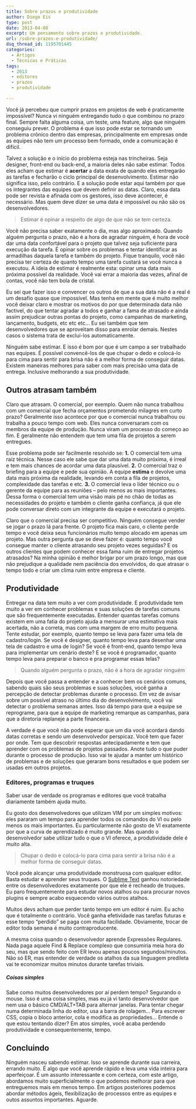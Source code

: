 ```yaml
---
title: Sobre prazos e produtividade
author: Diego Eis
type: post
date: 2013-04-08
excerpt: Um pensamento sobre prazos e produtividade.
url: /sobre-prazos-e-produtividade/
dsq_thread_id: 1195701445
categories:
  - Artigos
  - Técnicas e Práticas
tags:
  - 2013
  - editores
  - prazos
  - produtividade

---
```

Você já percebeu que cumprir prazos em projetos de web é praticamente impossível? Nunca vi ninguém entregando tudo o que combinou no prazo final. Sempre falta alguma coisa, um teste, uma feature, algo que ninguém conseguiu prever. O problema é que isso pode estar se tornando um problema crônico dentro das empresas, principalmente em empresas onde as equipes não tem um processo bem formado, onde a comunicação é difícil.

Talvez a solução e o início do problema esteja nas trincheiras. Seja designer, front-end ou back-end, a maioria deles não sabe estimar. Todos eles acham que estimar é **acertar** a data exata de quando eles entregarão as tarefas e fecharão o ciclo principal de desenvolvimento. Estimar não significa isso, pelo contrário. E a solução pode estar aqui também por que os integrantes das equipes que devem definir as datas. Claro, essa data pode ser revista e afinada com os gestores, isso deve acontecer, é necessário. Mas quem deve dizer se uma data é impossível ou não são os desenvolvedores.

> Estimar é opinar a respeito de algo de que não se tem certeza.

Você não precisa saber exatamente o dia, mas algo aproximado. Quando alguém pergunta o prazo, não é a hora de agradar ninguém, é hora de você dar uma data confortável para o projeto que talvez seja suficiente para execução da tarefa. É opinar sobre os problemas e tentar identificar as armadilhas daquela tarefa e também do projeto. Fique tranquilo, você não precisa ter certeza de quanto tempo uma tarefa custará se você nunca a executou. A ideia de estimar é realmente esta: opinar uma data mais próxima possível da realidade. Você vai errar a maioria das vezes, afinal de contas, você não tem bola de cristal.

Eu sei que fazer isso e convencer os outros de que a sua data não é a real é um desafio quase que impossível. Mas tenha em mente que é muito melhor você deixar claro e mostrar os motivos do por que determinada data não factivel, do que tentar agradar a todos e ganhar a fama de atrasado e ainda assim prejudicar outras pontas do projeto, como campanhas de marketing, lançamento, budgets, etc etc etc&#8230; Eu sei também que tem desenvolvedores que se aproveitam disso para enrolar demais. Nestes casos o sistema trata de excluí-los automaticamente.

Ninguém sabe estimar. E isso é bom por que é um campo a ser trabalhado nas equipes. É possível convencê-los de que chupar o dedo e colocá-lo para cima para sentir para brisa não é a melhor forma de conseguir datas. Existem maneiras melhores para saber com mais precisão uma data de entrega. Inclusive melhorando a sua produtividade.

## Outros atrasam também

Claro que atrasam. O comercial, por exemplo. Quem não nunca trabalhou com um comercial que fecha orçamentos prometendo milagres em curto prazo? Geralmente isso acontece por que o comercial nunca trabalhou ou trabalha a pouco tempo com web. Eles nunca conversaram com os membros da equipe de produção. Nunca viram um processo do começo ao fim. E geralmente não entendem que tem uma fila de projetos a serem entregues.

Esse problema pode ser facilmente resolvido se: **1.** O comercial tem uma raíz técnica. Nesse caso ele sabe que dar uma data muito próxima, é irreal e tem mais chances de acordar uma data plausível. **2.** O comercial traz o briefing para a equipe e pede sua opinião. A equipe **estima** e devolve uma data mais próxima da realidade, levando em conta a fila de projetos, complexidade das tarefas e etc. **3.** O comercial leva o líder técnico ou o gerente da equipe para as reuniões &#8211; pelo menos as mais importantes. Dessa forma o comercial tem uma visão mais pé no chão de todas as necessidades do projeto e também o cliente ganha confiança, já que ele pode conversar direto com um integrante da equipe e executará o projeto.

Claro que o comercial precisa ser competitivo. Ninguém consegue vender se jogar o prazo lá para frente. O projeto fica mais caro, o cliente perde tempo e você deixa seus funcionários muito tempo alocado em apenas um projeto. Mas outra pergunta que se deve fazer é: quanto tempo você consegue manter o cliente atrasando seu projeto vezes seguidas? E os outros clientes que podem conhecer essa fama ruim de entregar projetos atrasados? Na minha opinião é melhor brigar por um prazo longo, mas que não prejudique a qualidade nem paciência dos envolvidos, do que atrasar o tempo todo e criar um clima ruim entre empresa e cliente.

## Produtividade

Entregar na data tem muito a ver com produtividade. E produtividade tem muito a ver em conhecer problemas e suas soluções de tarefas comuns que são frequentemente executadas. Entender quantas tarefas comuns existem em uma fatia do projeto ajuda a mensurar uma estimativa mais acertada, não a correta, mas com uma margem de erro muito pequena. Tente estudar, por exemplo, quanto tempo se leva para fazer uma tela de cadastro/login. Se você é designer, quanto tempo leva para desenhar uma tela de cadastro e uma de login? Se você é front-end, quanto tempo leva para implementar um cenário deste? E se você é programador, quanto tempo leva para preparar o banco e pra programar essas telas?

> Quando alguém pergunta o prazo, não é a hora de agradar ninguém

Depois que você passa a entender e a conhecer bem os cenários comuns, sabendo quais são seus problemas e suas soluções, você ganha a percepção de detectar problemas durante o processo. Em vez de avisar sobre um possível atraso no último dia do desenvolvimento, você vai detectar o problema semanas antes. Isso dá tempo para que a equipe se reprograme, para que a equipe de marketing remarque as campanhas, para que a diretoria replaneje a parte financeira.

A verdade é que você não pode esperar que um dia você acordará dando datas corretas e sendo um desenvolvedor perspicaz. Você tem que fazer por onde. Tem que descobrir respostas antecipadamente e tem que aprender com os problemas de projetos passados. Anote tudo o que puder durante o processo de produção. Isso vai te ajudar a manter um histórico de problemas e de soluções que geraram bons resultados e que podem ser usadas em outros projetos.

### Editores, programas e truques

Saber usar de verdade os programas e editores que você trabalha diariamente também ajuda muito.

Eu gosto dos desenvolvedores que utilizam VIM por um simples motivos: eles pararam um tempo para aprender todos os comandos do VI ou pelo menos os mais importantes. Eu particularmente não gosto de VI exatamente por que a curva de aprendizado é muito grande. Mas quando o desenvolvedor sabe utilizar tudo o que o VI oferece, a produtividade dele é muito alta.

> Chupar o dedo e colocá-lo para cima para sentir a brisa não é a melhor forma de conseguir datas.

Você pode alcançar uma produtividade monstruosa com qualquer editor. Basta estudar e aprender seus truques. O [Sublime Text][1] ganhou notoriedade entre os desenvolvedores exatamente por que ele é recheado de truques. Eu paro frequentemente para estudar novos atalhos ou para procurar novos plugins e sempre acabo esquecendo vários outros atalhos.

Muitos devs acham que perder tanto tempo em um editor é ruim. Eu acho que é totalmente o contrário. Você ganha efetividade nas tarefas futuras e esse tempo &#8220;perdido&#8221; se paga com muita facilidade. Obviamente, trocar de editor toda semana é muito contraproducente.

A mesma coisa quando o desenvolvedor aprende Expressões Regulares. Nada paga aquele Find & Replace complexo que consumiria meia hora do seu, mas que sendo feito com ER levou apenas poucos segundos/minutos. Não só ER, mas entender de verdade os atalhos da sua linguagem predileta vai te economizar muitos minutos durante tarefas triviais.

##### Coisas simples

Sabe como muitos desenvolvedores por aí perdem tempo? Segurando o mouse. Isso é uma coisa simples, mas eu já vi tanto desenvolvedor que nem usa o básico CMD/ALT+TAB para alternar janelas. Para tentar chegar numa determinada linha do editor, usa a barra de rolagem&#8230; Para escrever CSS, copia o bloco anterior, cola e modifica as propriedades&#8230; Entende o que estou tentando dizer? Em atos simples, você acaba perdendo produtividade e consequentemente, tempo.

## Concluindo

Ninguém nasceu sabendo estimar. Isso se aprende durante sua carreira, errando muito. É algo que você aprende rápido e leva uma vida inteira para aperfeiçoar. É um assunto interessante e com certeza, com este artigo, abordamos muito superficialmente o que podemos melhorar para que entreguemos mais em menos tempo. Em artigos posteriores podemos abordar métodos ágeis, flexibilização de processos entre as equipes e outos assuntos importantes. Aguarde.

 [1]: http://tableless.com.br/dicas-truques-sublime-text/ "Dicas e truques de Sublime Text"